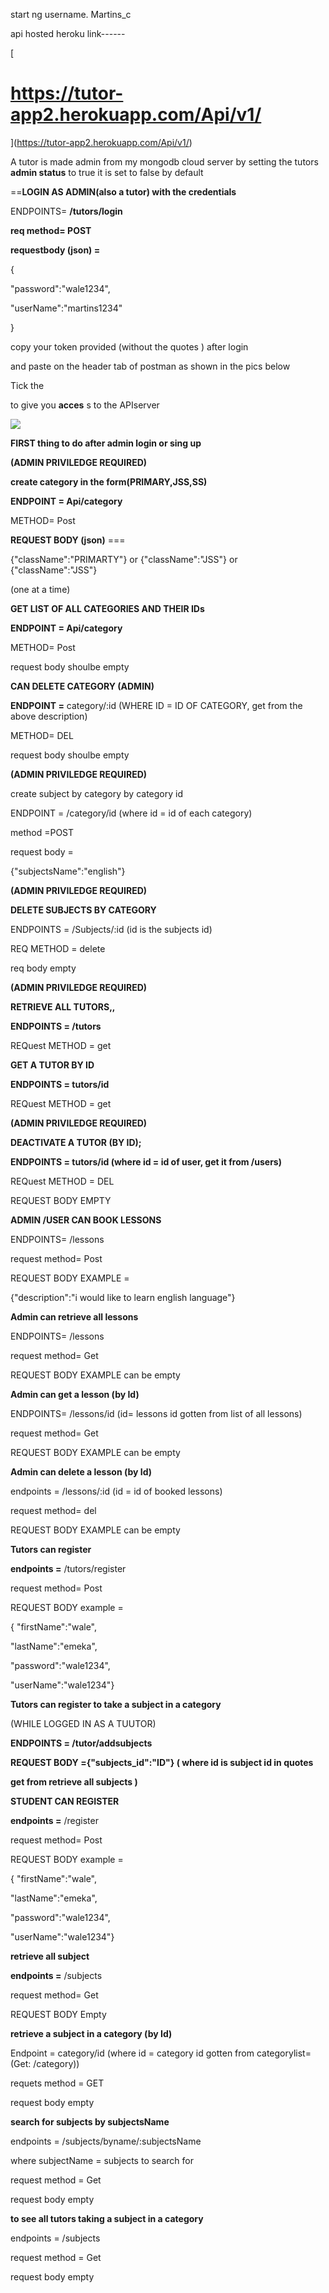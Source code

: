 start ng username. Martins\_c

api hosted heroku link------

[
# https://tutor-app2.herokuapp.com/Api/v1/
](https://tutor-app2.herokuapp.com/Api/v1/)

A tutor is made admin from my mongodb cloud server by setting the tutors **admin status** to true
it is set to false by default

==**LOGIN AS ADMIN(also a tutor) with the credentials**

ENDPOINTS= **/tutors/login**

**req method= POST**

**requestbody (json) =**

{

&quot;password&quot;:&quot;wale1234&quot;,

&quot;userName&quot;:&quot;martins1234&quot;

}

copy your token provided (without the quotes ) after login

and paste on the header tab of postman as shown in the pics below

Tick the

to give you **acces** s to the APIserver

![](RackMultipart20200506-4-ps9ie0_html_3bc4d52b8e211f09.png)




**FIRST thing to do after admin login or sing up**

**(ADMIN PRIVILEDGE REQUIRED)**

**create category in the form(PRIMARY,JSS,SS)**

**ENDPOINT = Api/category**

METHOD= Post

**REQUEST BODY (json)** ===

{&quot;className&quot;:&quot;PRIMARTY&quot;} or {&quot;className&quot;:&quot;JSS&quot;} or {&quot;className&quot;:&quot;JSS&quot;}

(one at a time)



**GET LIST OF ALL CATEGORIES AND THEIR IDs**

**ENDPOINT = Api/category**

METHOD= Post

request body shoulbe empty

**CAN DELETE CATEGORY (ADMIN)**

**ENDPOINT =** category/:id (WHERE ID = ID OF CATEGORY, get from the above description)

METHOD= DEL

request body shoulbe empty





**(ADMIN PRIVILEDGE REQUIRED)**

create subject by category by category id

ENDPOINT = /category/id (where id = id of each category)

method =POST

request body =

{&quot;subjectsName&quot;:&quot;english&quot;}




**(ADMIN PRIVILEDGE REQUIRED)**

**DELETE SUBJECTS BY CATEGORY**

ENDPOINTS = /Subjects/:id (id is the subjects id)

REQ METHOD = delete

req body empty




**(ADMIN PRIVILEDGE REQUIRED)**

**RETRIEVE ALL TUTORS,,**

**ENDPOINTS = /tutors**

REQuest METHOD = get

**GET A TUTOR BY ID**

**ENDPOINTS = tutors/id**

REQuest METHOD = get





**(ADMIN PRIVILEDGE REQUIRED)**

**DEACTIVATE A TUTOR (BY ID);**

**ENDPOINTS = tutors/id (where id = id of user, get it from /users)**

REQuest METHOD = DEL

REQUEST BODY EMPTY






**ADMIN /USER CAN BOOK LESSONS**

ENDPOINTS= /lessons

request method= Post

REQUEST BODY EXAMPLE =

{&quot;description&quot;:&quot;i would like to learn english language&quot;}

**Admin can retrieve all lessons**

ENDPOINTS= /lessons

request method= Get

REQUEST BODY EXAMPLE can be empty






**Admin can get a lesson (by Id)**

ENDPOINTS= /lessons/id (id= lessons id gotten from list of all lessons)

request method= Get

REQUEST BODY EXAMPLE can be empty





**Admin can delete a lesson (by Id)**

endpoints = /lessons/:id (id = id of booked lessons)

request method= del

REQUEST BODY EXAMPLE can be empty





**Tutors can register**

**endpoints =** /tutors/register

request method= Post

REQUEST BODY example =

{ &quot;firstName&quot;:&quot;wale&quot;,

&quot;lastName&quot;:&quot;emeka&quot;,

&quot;password&quot;:&quot;wale1234&quot;,

&quot;userName&quot;:&quot;wale1234&quot;}





**Tutors can register to take a subject in a category**

(WHILE LOGGED IN AS A TUUTOR)

**ENDPOINTS = /tutor/addsubjects**

**REQUEST BODY ={&quot;subjects\_id&quot;:&quot;ID&quot;} ( where id is subject id in quotes**

**get from retrieve all subjects )**






**STUDENT CAN REGISTER**

**endpoints =** /register

request method= Post

REQUEST BODY example =

{ &quot;firstName&quot;:&quot;wale&quot;,

&quot;lastName&quot;:&quot;emeka&quot;,

&quot;password&quot;:&quot;wale1234&quot;,

&quot;userName&quot;:&quot;wale1234&quot;}





**retrieve all subject**

**endpoints =** /subjects

request method= Get

REQUEST BODY Empty






**retrieve a subject in a category (by Id)**

Endpoint = category/id (where id = category id gotten from categorylist= (Get: /category))

requets method = GET

request body empty





**search for subjects by subjectsName**

endpoints = /subjects/byname/:subjectsName

where subjectName = subjects to search for

request method = Get

request body empty





**to see all tutors taking a subject in a category**

endpoints = /subjects

request method = Get

request body empty
